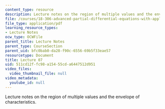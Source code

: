 ```yaml
---
content_type: resource
description: Lecture notes on the region of multiple values and the envelope of characteristics.
file: /courses/18-306-advanced-partial-differential-equations-with-applications-fall-2009/511cd12ffc98a15455cda6447512d951_MIT18_306f09_lec07.pdf
file_type: application/pdf
learning_resource_types:
- Lecture Notes
ocw_type: OCWFile
parent_title: Lecture Notes
parent_type: CourseSection
parent_uid: bfc0bab0-da28-f90c-6556-69b5f33eae57
resourcetype: Document
title: Lecture 07
uid: 511cd12f-fc98-a154-55cd-a6447512d951
video_files:
  video_thumbnail_file: null
video_metadata:
  youtube_id: null
---
```

Lecture notes on the region of multiple values and the envelope of characteristics.

